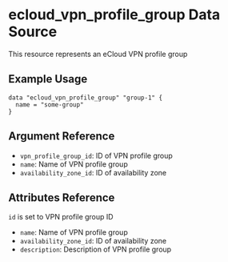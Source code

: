 # ecloud_vpn_profile_group Data Source

This resource represents an eCloud VPN profile group

## Example Usage

```hcl
data "ecloud_vpn_profile_group" "group-1" {
  name = "some-group"
}
```

## Argument Reference

- `vpn_profile_group_id`: ID of VPN profile group
- `name`: Name of VPN profile group
- `availability_zone_id`: ID of availability zone

## Attributes Reference

`id` is set to VPN profile group ID

- `name`: Name of VPN profile group
- `availability_zone_id`: ID of availability zone
- `description`: Description of VPN profile group